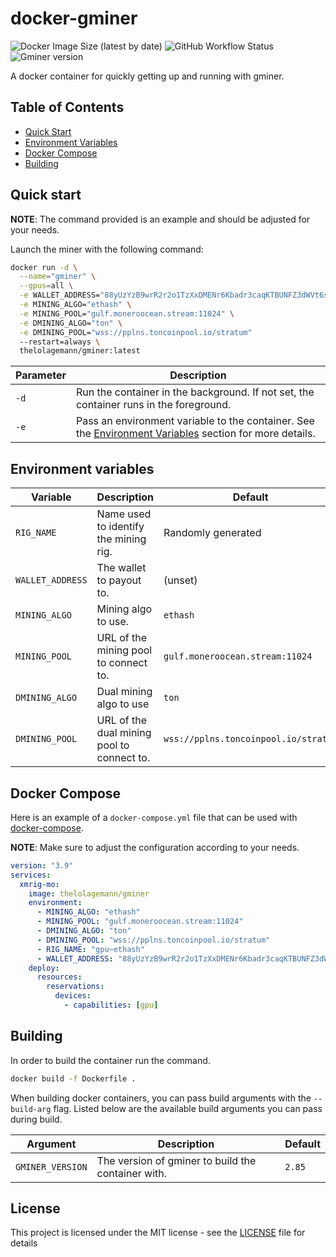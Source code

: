 # docker-gminer

![Docker Image Size (latest by date)](https://img.shields.io/docker/image-size/thelolagemann/gminer?style=flat-square)
![GitHub Workflow Status](https://img.shields.io/github/workflow/status/thelolagemann/docker-gminer/Build%20and%20publish%20docker%20image?style=flat-square)
![Gminer version](https://img.shields.io/badge/gminer-v2.85-blue?style=flat-square)

A docker container for quickly getting up and running with gminer.

## Table of Contents
* [Quick Start](#quick-start)
* [Environment Variables](#environment-variables)
* [Docker Compose](#docker-compose)
* [Building](#building)

## Quick start

**NOTE**: The command provided is an example and should be adjusted for your needs.

Launch the miner with the following command:

```bash
docker run -d \
  --name="gminer" \
  --gpus=all \
  -e WALLET_ADDRESS="88yUzYzB9wrR2r2o1TzXxDMENr6Kbadr3caqKTBUNFZ3dWVt6sJcpWBAwMwNRtEi7nHcBcqzmExNfdNK7ughaCeUFuXXpPp" \
  -e MINING_ALGO="ethash" \
  -e MINING_POOL="gulf.moneroocean.stream:11024" \
  -e DMINING_ALGO="ton" \
  -e DMINING_POOL="wss://pplns.toncoinpool.io/stratum"
  --restart=always \
  thelolagemann/gminer:latest
```

| **Parameter** | **Description**                                                                                                                  |
|---------------|----------------------------------------------------------------------------------------------------------------------------------|
| `-d`          | Run the container in the background. If not set, the container runs in the foreground.                                           |
| `-e`          | Pass an environment variable to the container. See the [Environment Variables](#environment-variables) section for more details. |

## Environment variables

| **Variable**     | **Description**                            | **Default**                          |
|------------------|--------------------------------------------|--------------------------------------|
| `RIG_NAME`       | Name used to identify the mining rig.      | Randomly generated                   |
| `WALLET_ADDRESS` | The wallet to payout to.                   | (unset)                              |
| `MINING_ALGO`    | Mining algo to use.                        | `ethash`                             |
| `MINING_POOL`    | URL of the mining pool to connect to.      | `gulf.moneroocean.stream:11024`      |
| `DMINING_ALGO`   | Dual mining algo to use                    | `ton`                                |
| `DMINING_POOL`   | URL of the dual mining pool to connect to. | `wss://pplns.toncoinpool.io/stratum` | 

## Docker Compose

Here is an example of a `docker-compose.yml` file that can be used with [docker-compose](#https://docs.docker.com/compose).

**NOTE**: Make sure to adjust the configuration according to your needs.

```yaml
version: "3.9"
services:
  xmrig-mo:
    image: thelolagemann/gminer
    environment:
      - MINING_ALGO: "ethash"
      - MINING_POOL: "gulf.moneroocean.stream:11024"
      - DMINING_ALGO: "ton"
      - DMINING_POOL: "wss://pplns.toncoinpool.io/stratum"
      - RIG_NAME: "gpu~ethash"
      - WALLET_ADDRESS: "88yUzYzB9wrR2r2o1TzXxDMENr6Kbadr3caqKTBUNFZ3dWVt6sJcpWBAwMwNRtEi7nHcBcqzmExNfdNK7ughaCeUFuXXpPp"
    deploy:
      resources:
        reservations:
          devices:
            - capabilities: [gpu]
```

## Building
In order to build the container run the command.

```bash
docker build -f Dockerfile .
```

When building docker containers, you can pass build arguments with the `--build-arg` flag. Listed below are the available
build arguments you can pass during build.

| Argument         | Description                                        | Default |
|------------------|----------------------------------------------------|---------|
| `GMINER_VERSION` | The version of gminer to build the container with. | `2.85`  |

## License

This project is licensed under the MIT license - see the [LICENSE](https://github.com/thelolagemann/docker-gminer/blob/main/LICENSE) file for details